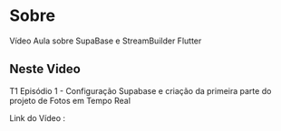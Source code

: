 # Sobre

Vídeo Aula sobre SupaBase e StreamBuilder Flutter

## Neste Video

T1 Episódio 1 - Configuração Supabase e criação da primeira parte do projeto de Fotos em Tempo Real

Link do Vídeo :
